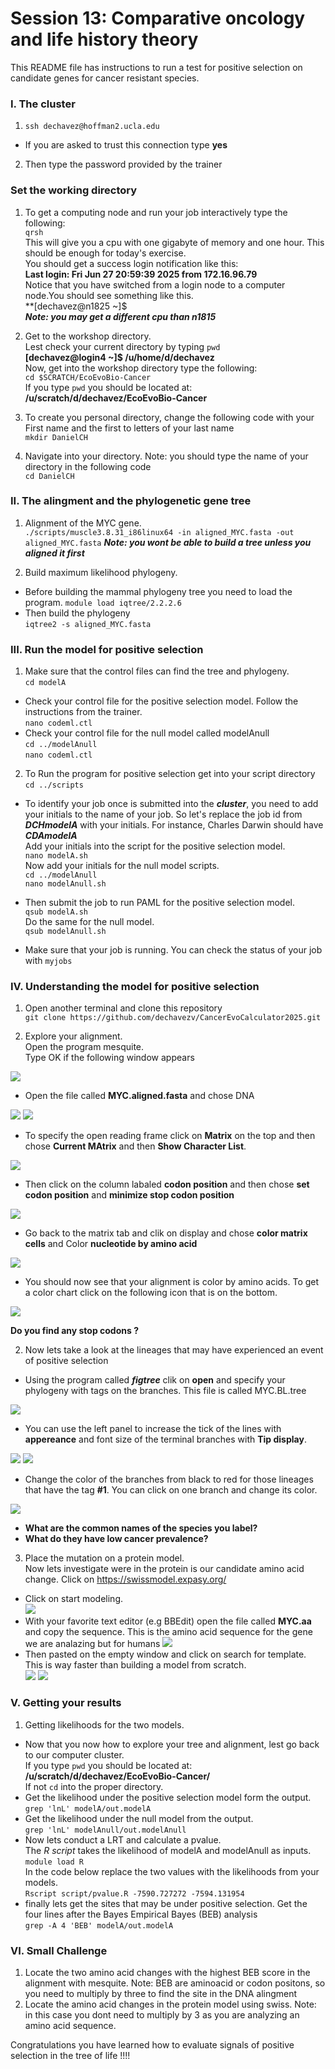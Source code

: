 
# Session 13: Comparative oncology and life history theory
This README file has instructions to run a test for positive selection on candidate genes for cancer resistant species.

### I. The cluster
1. `ssh dechavez@hoffman2.ucla.edu`

* If you are asked to trust this connection type **yes**

2. Then type the password provided by the trainer

### Set the working directory
1. To get a computing node and run your job interactively type the following:   
`qrsh`         
This will give you a cpu with one gigabyte of memory and one hour. This should be enough for today's exercise.  
You should get a success login notification like this:  
**Last login: Fri Jun 27 20:59:39 2025 from 172.16.96.79**    
Notice that you have switched from a login node to a computer node.You should see something like this.   
**[dechavez@n1825 ~]$   
***Note: you may get a different cpu than n1815***

2. Get to the workshop directory.   
Lest check your current directory by typing `pwd`  
**[dechavez@login4 ~]$ /u/home/d/dechavez**         
Now, get into the workshop directory type the following:   
`cd $SCRATCH/EcoEvoBio-Cancer`   
If you type `pwd` you should be located at:   
**/u/scratch/d/dechavez/EcoEvoBio-Cancer**


3. To create you personal directory, change the following code with your First name and the first to letters of your last name   
`mkdir DanielCH`

4. Navigate into your directory. Note: you should type the name of your directory in the following code    
`cd DanielCH`

### II. The alingment and the phylogenetic gene tree 

1. Alignment of the MYC gene.   
`./scripts/muscle3.8.31_i86linux64 -in aligned_MYC.fasta -out aligned_MYC.fasta`
***Note: you wont be able to build a tree unless you aligned it first***

2. Build maximum likelihood phylogeny.  
* Before building the mammal phylogeny tree you need to load the program.
`module load iqtree/2.2.2.6`      
* Then build the phylogeny       
`iqtree2 -s aligned_MYC.fasta`   


### III. Run the model for positive selection     
1. Make sure that the control files can find the tree and phylogeny.       
`cd modelA`    
* Check your control file for the positive selection model. Follow the instructions from the trainer.      
`nano codeml.ctl` 
* Check your control file for the null model called modelAnull       
`cd ../modelAnull`     
`nano codeml.ctl`

2. To Run the program for positive selection get into your script directory   
`cd ../scripts`   
* To identify your job once is submitted into the ***cluster***, you need to add your initials to the name of your job. So let's replace the job id from ***DCHmodelA*** with your initials. For instance, Charles Darwin should have ***CDAmodelA***    
Add your initials into the script for the positive selection model.    
`nano modelA.sh`   
Now add your initials for the null model scripts.    
`cd ../modelAnull`   
`nano modelAnull.sh` 

* Then submit the job to run PAML for the positive selection model.   
`qsub modelA.sh`   
Do the same for the null model.   
`qsub modelAnull.sh`

* Make sure that your job is running. You can check the status of your job with `myjobs`      

### IV. Understanding the model for positive selection
1. Open another terminal and clone this repository      
`git clone https://github.com/dechavezv/CancerEvoCalculator2025.git`

2. Explore your alignment.   
Open the program mesquite.  
Type OK if the following window appears   

![ ](Images/Mesquite/mesquite1.png)            


* Open the file called **MYC.aligned.fasta** and chose DNA   

![ ](Images/Mesquite/mesquite2.png) ![ ](Images/Mesquite/mesquite3.png)    


* To specify the open reading frame click on **Matrix** on the top and then chose **Current MAtrix** and then **Show Character List**.  

![ ](Images/Mesquite/mesquite4.png)     


* Then click on the column labaled **codon position** and then chose **set codon position** and **minimize stop codon position**    

![ ](Images/Mesquite/mesquite5.png)     

* Go back to the matrix tab and clik on display and chose **color matrix cells** and Color **nucleotide by amino acid**     

![ ](Images/Mesquite/mesquite6.png)     

* You should now see that your alignment is color by amino acids. To get a color chart click on the following icon that is on the bottom.    

![ ](Images/Mesquite/mesquite7.png)     

**Do you find any stop codons ?**   

2. Now lets take a look at the lineages that may have experienced an event of positive selection   
* Using the program called ***figtree*** clik on **open** and specify your phylogeny with tags on the branches. This file is called MYC.BL.tree   

![ ](Images/Figtree/Figtree1.png)     

* You can use the left panel to increase the tick of the lines with **appereance** and font size of the terminal branches with **Tip display**.    

![ ](Images/Figtree/Figtree3.png) ![ ](Images/Figtree/Figtree2.png)     

*  Change the color of the branches from black to red for those lineages that have the tag **#1**. You can click on one branch and change its color.     

![ ](Images/Figtree/Figtree4.png)     

* **What are the common names of the species you label?**    
* **What do they have low cancer prevalence?**    

3. Place the mutation on a protein model.   
Now lets investigate were in the protein is our candidate amino acid change. Click on https://swissmodel.expasy.org/  
* Click on start modeling.  
![ ](Images/Swiss/swiss1.png)    
* With your favorite text editor (e.g BBEdit) open the file called **MYC.aa** and copy the sequence. This is the amino acid sequence for the gene we are analazing but for humans
![ ](Images/Swiss/sequence.png)     
* Then pasted on the empty window and click on search for template. This is way faster than building a model from scratch.  
![ ](Images/Swiss/swiss2.png) ![ ](Images/Swiss/swiss3.png)    

### V. Getting your results
1. Getting likelihoods for the two models.   
* Now that you now how to explore your tree and alignment, lest go back to our computer cluster.   
If you type `pwd` you should be located at:   
**/u/scratch/d/dechavez/EcoEvoBio-Cancer/<YourDirectory>**   
If not `cd` into the proper directory.   
* Get the likelihood under the positive selection model form the output.
`grep 'lnL' modelA/out.modelA`   
* Get the likelihood under the null model from the output.   
`grep 'lnL' modelAnull/out.modelAnull`
* Now lets conduct a LRT and calculate a pvalue.   
The *R script* takes the likelihood of modelA and modelAnull as inputs.   
`module load R`   
In the code below replace the two values with the likelihoods from your models.   
`Rscript script/pvalue.R -7590.727272 -7594.131954`    
* finally lets get the sites that may be under positive selection. Get the four lines after the Bayes Empirical Bayes (BEB) analysis     
`grep -A 4 'BEB' modelA/out.modelA`   


### VI. Small Challenge
1. Locate the two amino acid changes with the highest BEB score in the alignment with mesquite. Note: BEB are aminoacid or codon positons, so you need to multiply by three to find the site in the DNA alingment    
2. Locate the amino acid changes in the protein model using swiss. Note: in this case you dont need to multiply by 3 as you are analyzing an amino acid sequence.   

Congratulations you have learned how to evaluate signals of positive selection in the tree of life !!!!   

